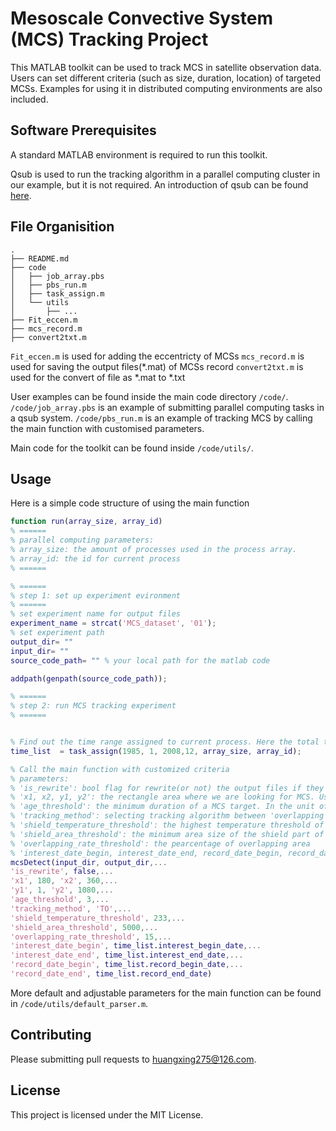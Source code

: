 # Mesoscale Convective System (MCS) Tracking Project

This MATLAB toolkit can be used to track MCS in satellite observation data. Users can set different criteria (such as size, duration, location) of targeted MCSs.  Examples for using it in distributed computing environments are also included.

## Software Prerequisites

A standard MATLAB environment is required to run this toolkit.

Qsub is used to run the tracking algorithm in a parallel computing cluster in our example, but it is not required. An introduction of qsub can be found [here](https://wikis.nyu.edu/display/NYUHPC/Tutorial+-+Submitting+a+job+using+qsub).

## File Organisition

```
.
├── README.md
├── code
│   ├── job_array.pbs
│   ├── pbs_run.m
│   ├── task_assign.m
│   └── utils
│       ├── ...
├── Fit_eccen.m
├── mcs_record.m
├── convert2txt.m
```

`Fit_eccen.m` is used for adding the eccentricty of MCSs
`mcs_record.m` is used for saving the output files(*.mat) of MCSs record
`convert2txt.m` is used for the convert of file as *.mat to *.txt

User examples can be found inside the main code directory `/code/`.
`/code/job_array.pbs` is an example of submitting parallel computing tasks in a qsub system.
`/code/pbs_run.m` is an example of tracking MCS by calling the main function with customised parameters.


Main code for the toolkit can be found inside `/code/utils/`.

## Usage

Here is a simple code structure of using the main function

```matlab
function run(array_size, array_id)
% ======
% parallel computing parameters:
% array_size: the amount of processes used in the process array.
% array_id: the id for current process
% ======

% ======
% step 1: set up experiment evironment
% ======
% set experiment name for output files
experiment_name = strcat('MCS_dataset', '01');
% set experiment path
output_dir= ""
input_dir= ""
source_code_path= "" % your local path for the matlab code 

addpath(genpath(source_code_path));

% ======
% step 2: run MCS tracking experiment
% ======


% Find out the time range assigned to current process. Here the total time range is [1985 Jan ~ 2008 Dec]
time_list  = task_assign(1985, 1, 2008,12, array_size, array_id);

% Call the main function with customized criteria 
% parameters:
% 'is_rewrite': bool flag for rewrite(or not) the output files if they already exist
% 'x1, x2, y1, y2': the rectangle area where we are looking for MCS. Using the coordination of input satellite image. It defines the tropical area in CLAUS in this example.
% 'age_threshold': the minimum duration of a MCS target. In the unit of time step of input satellite image.
% 'tracking_method': selecting tracking algorithm between 'overlapping', 'KF' or 'TO'. 'overlapping' uses traditional area overlapping based tracking. 'KF' use Kalman Filter only. 'TO' combines Kalman Filter with area overlapping.
% 'shield_temperature_threshold': the highest temperature threshold of the shield part of the convection system. In Kelvin.
% 'shield_area_threshold': the minimum area size of the shield part of the convection system. In the unit of squared kilometers.
% 'overlapping_rate_threshold': the pearcentage of overlapping area 
% 'interest_date_begin, interest_date_end, record_date_begin, record_date_end': time range for mcs tracking. Record time range is shorter than the interested time range in order to take the overlap of parallel processes into consideration. User can define the time range manually instead of using the automatically generated parameters as the example here.
mcsDetect(input_dir, output_dir,...
'is_rewrite', false,...
'x1', 180, 'x2', 360,...
'y1', 1, 'y2', 1080,...
'age_threshold', 3,...
'tracking_method', 'TO',...
'shield_temperature_threshold', 233,...
'shield_area_threshold', 5000,...
'overlapping_rate_threshold', 15,...
'interest_date_begin', time_list.interest_begin_date,...
'interest_date_end', time_list.interest_end_date,...
'record_date_begin', time_list.record_begin_date,...
'record_date_end', time_list.record_end_date)
```


More default and adjustable parameters for the main function can be  found in `/code/utils/default_parser.m`.

## Contributing

Please submitting pull requests to huangxing275@126.com.

## License

This project is licensed under the MIT License.


